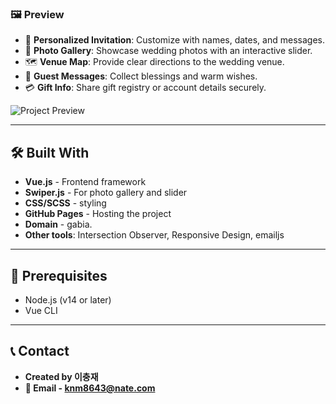 
[//]: # (### 오래간만에 다시 들어와도 까먹지말것)
[//]: # ()
[//]: # (```)
[//]: # (npm install gh-pages --save-dev)
[//]: # (package.json 설정)
[//]: # ("homepage": "깃io주소",)
[//]: # ("predeploy": "npm run build",)
[//]: # ("deploy": "gh-pages -d build",)
[//]: # (npm run deploy,)
[//]: # (npm run build,)
[//]: # (gh-pages -d build,)
[//]: # (Published)
[//]: # (```)

[//]: # ()
[//]: # (### Customize configuration)
[//]: # (1.  IntelliJ에서 ESLint 검사 끄기)
[//]: # (2.  Preferences > Languages & Frameworks > JavaScript > Code Quality Tools > ESLint로 이동.)
[//]: # (3.  Automatic ESLint Configuration 또는 Manual ESLint Configuration을 해제합니다.)
[//]: # (   )
[//]: # (See [Configuration Reference]&#40;https://cli.vuejs.org/config/&#41;.)


### 🖼️ **Preview**
- 📝 **Personalized Invitation**: Customize with names, dates, and messages.
- 📸 **Photo Gallery**: Showcase wedding photos with an interactive slider.
- 🗺️ **Venue Map**: Provide clear directions to the wedding venue.
- 💌 **Guest Messages**: Collect blessings and warm wishes.
- 💳 **Gift Info**: Share gift registry or account details securely.

![Project Preview](https://via.placeholder.com/800x400?text=Screenshot+Preview)

---

## 🛠️ Built With
- **Vue.js** - Frontend framework
- **Swiper.js** - For photo gallery and slider
- **CSS/SCSS** - styling
- **GitHub Pages** - Hosting the project
- **Domain** - gabia.
- **Other tools**: Intersection Observer, Responsive Design, emailjs

---

## 🎯 Prerequisites
- Node.js (v14 or later)
- Vue CLI

---

## 📞 Contact

- **Created by 이충재**
- **📧 Email - knm8643@nate.com**